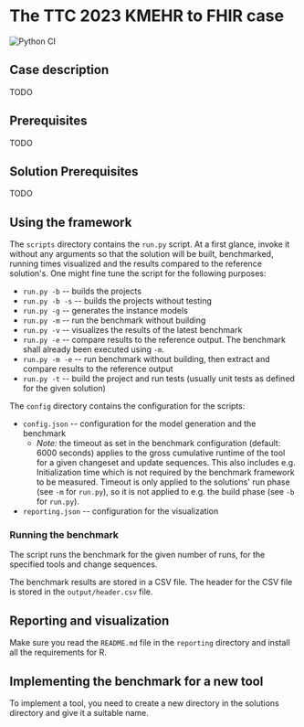 # The TTC 2023 KMEHR to FHIR case

![Python CI](https://github.com/dwagelaar/ttc2023-kmehr2fhir/actions/workflows/python-build.yml/badge.svg)

## Case description

TODO

## Prerequisites

TODO

## Solution Prerequisites

TODO

## Using the framework

The `scripts` directory contains the `run.py` script.
At a first glance, invoke it without any arguments so that the solution will be built, benchmarked, running times visualized and the results compared to the reference solution's.
One might fine tune the script for the following purposes:
* `run.py -b` -- builds the projects
* `run.py -b -s` -- builds the projects without testing
* `run.py -g` -- generates the instance models
* `run.py -m` -- run the benchmark without building
* `run.py -v` -- visualizes the results of the latest benchmark
* `run.py -e` -- compare results to the reference output. The benchmark shall already been executed using `-m`.
* `run.py -m -e` -- run benchmark without building, then extract and compare results to the reference output
* `run.py -t` -- build the project and run tests (usually unit tests as defined for the given solution)

The `config` directory contains the configuration for the scripts:
* `config.json` -- configuration for the model generation and the benchmark
  * *Note:* the timeout as set in the benchmark configuration (default: 6000 seconds) applies to the gross cumulative runtime of the tool for a given changeset and update sequences. This also includes e.g. Initialization time which is not required by the benchmark framework to be measured.
    Timeout is only applied to the solutions' run phase (see `-m` for `run.py`), so it is not applied to e.g. the build phase (see `-b` for `run.py`).
* `reporting.json` -- configuration for the visualization

### Running the benchmark

The script runs the benchmark for the given number of runs, for the specified tools and change sequences.

The benchmark results are stored in a CSV file. The header for the CSV file is stored in the `output/header.csv` file.

## Reporting and visualization

Make sure you read the `README.md` file in the `reporting` directory and install all the requirements for R.

## Implementing the benchmark for a new tool

To implement a tool, you need to create a new directory in the solutions directory and give it a suitable name.
